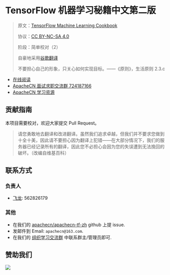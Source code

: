 # TensorFlow 机器学习秘籍中文第二版

> 原文：[TensorFlow Machine Learning Cookbook](https://b-ok.global/book/3600731/bb0f38)
> 
> 协议：[CC BY-NC-SA 4.0](http://creativecommons.org/licenses/by-nc-sa/4.0/)
>
> 阶段：简单校对（2）
> 
> 自豪地采用[谷歌翻译](https://translate.google.cn/)
> 
> 不要担心自己的形象，只关心如何实现目标。——《原则》，生活原则 2.3.c

* [在线阅读](https://dl.apachecn.org)
* [ApacheCN 面试求职交流群 724187166](https://jq.qq.com/?_wv=1027&k=54ujcL3)
* [ApacheCN 学习资源](http://www.apachecn.org/)

## 贡献指南

本项目需要校对，欢迎大家提交 Pull Request。

> 请您勇敢地去翻译和改进翻译。虽然我们追求卓越，但我们并不要求您做到十全十美，因此请不要担心因为翻译上犯错——在大部分情况下，我们的服务器已经记录所有的翻译，因此您不必担心会因为您的失误遭到无法挽回的破坏。（改编自维基百科）

## 联系方式

### 负责人

* [飞龙](https://github.com/wizardforcel): 562826179

### 其他

*   在我们的 [apachecn/apachecn-tf-zh](https://github.com/apachecn/apachecn-tf-zh) github 上提 issue.
*   发邮件到 Email: `apachecn@163.com`.
*   在我们的 [组织学习交流群](http://www.apachecn.org/organization/348.html) 中联系群主/管理员即可.

## 赞助我们

![](http://data.apachecn.org/img/about/donate.jpg)
